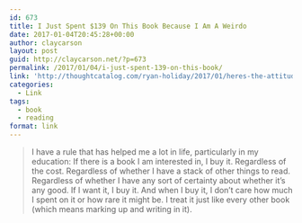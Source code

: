 ```yaml
---
id: 673
title: I Just Spent $139 On This Book Because I Am A Weirdo
date: 2017-01-04T20:45:28+00:00
author: claycarson
layout: post
guid: http://claycarson.net/?p=673
permalink: /2017/01/04/i-just-spent-139-on-this-book/
link: 'http://thoughtcatalog.com/ryan-holiday/2017/01/heres-the-attitude-that-successful-people-have-when-it-comes-to-books/?utm_content=buffer57cf9&utm_medium=social&utm_source=twitter.com&utm_campaign=buffer'
categories:
  - Link
tags:
  - book
  - reading
format: link
---
```

> I have a rule that has helped me a lot in life, particularly in my education: If there is a book I am interested in, I buy it. Regardless of the cost. Regardless of whether I have a stack of other things to read. Regardless of whether I have any sort of certainty about whether it’s any good. If I want it, I buy it. And when I buy it, I don’t care how much I spent on it or how rare it might be. I treat it just like every other book (which means marking up and writing in it).